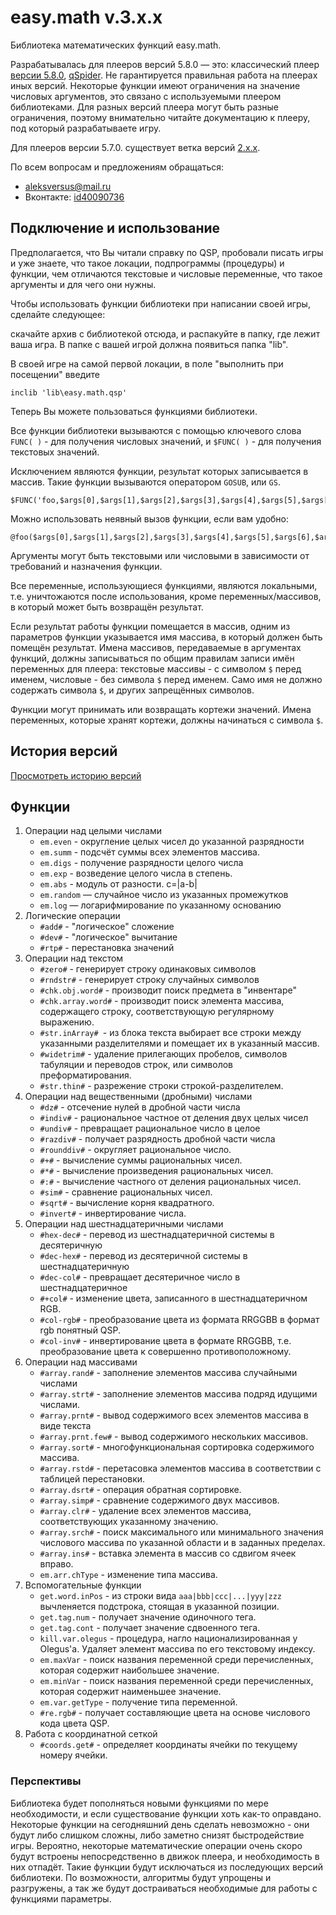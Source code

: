 # easy.math v.3.x.x

Библиотека математических функций easy.math.

Разрабатывалась для плееров версий 5.8.0 — это: классический плеер [версии 5.8.0](http://qsp.su/attachments/qsp570.zip), [qSpider](https://aleksversus.github.io/howdo_faq/articles/00000004.html). Не гарантируется правильная работа на плеерах иных версий. Некоторые функции имеют ограничения на значение числовых аргументов, это связано с используемыми плеером библиотеками. Для разных версий плеера могут быть разные ограничения, поэтому внимательно читайте документацию к плееру, под который разрабатываете игру.

Для плееров версии 5.7.0. существует ветка версий [2.x.x](https://github.com/AleksVersus/easy.math).

По всем вопросам и предложениям обращаться:

* aleksversus@mail.ru
* Вконтакте: [id40090736](https://vk.com/id40090736)

## Подключение и использование
Предполагается, что Вы читали справку по QSP, пробовали писать игры и уже знаете, что такое локации, подпрограммы (процедуры) и функции, чем отличаются текстовые и числовые переменные, что такое аргументы и для чего они нужны.

Чтобы использовать функции библиотеки при написании своей игры, сделайте следующее:

скачайте архив с библиотекой отсюда, и распакуйте в папку, где лежит ваша игра. В папке с вашей игрой должна появиться папка "lib".

В своей игре на самой первой локации, в поле "выполнить при посещении" введите
```qsp
inclib 'lib\easy.math.qsp'
```

Теперь Вы можете пользоваться функциями библиотеки.

Все функции библиотеки вызываются с помощью ключевого слова `FUNC( )` - для получения числовых значений, и `$FUNC( )` - для получения текстовых значений.

Исключением являются функции, результат которых записывается в массив. Такие функции вызываются оператором `GOSUB`, или `GS`.

```qsp
$FUNC('foo,$args[0],$args[1],$args[2],$args[3],$args[4],$args[5],$args[6],$args[7],$args[8])
```

Можно использовать неявный вызов функции, если вам удобно:

```qsp
@foo($args[0],$args[1],$args[2],$args[3],$args[4],$args[5],$args[6],$args[7],$args[8])
```

Аргументы могут быть текстовыми или числовыми в зависимости от требований и назначения функции.

Все переменные, использующиеся функциями, являются локальными, т.е. уничтожаются после использования, кроме переменных/массивов, в который может быть возвращён результат.

Если результат работы функции помещается в массив, одним из параметров функции указывается имя массива, в который должен быть помещён результат. Имена массивов, передаваемые в аргументах функций, должны записываться по общим правилам записи имён переменных для плеера: текстовые массивы - с символом `$` перед именем, числовые - без символа `$` перед именем. Само имя не должно содержать символа `$`, и других запрещённых символов.

Функции могут принимать или возвращать кортежи значений. Имена переменных, которые хранят кортежи, должны начинаться с символа `$`.

## История версий

[Просмотреть историю версий](https://github.com/AleksVersus/easy.math.3/blob/main/%5Bdisdocs%5D/vhistory.md)

## Функции
1. Операции над целыми числами
	* `em.even` - округление целых чисел до указанной разрядности
	* `em.summ` - подсчёт суммы всех элементов массива.
	* `em.digs` - получение разрядности целого числа
	* `em.exp` - возведение целого числа в степень.
	* `em.abs` - модуль от разности. c=|a-b|
	* `em.random` — случайное число из указанных промежутков
	* `em.log` — логарифмирование по указанному основанию
2. Логические операции
	* `#add#` - "логическое" сложение
	* `#dev#` - "логическое" вычитание
	* `#rtp#` - перестановка значений
3. Операции над текстом
	* `#zero#` - генерирует строку одинаковых символов
	* `#rndstr#` - генерирует строку случайных символов
	* `#chk.obj.word#` - производит поиск предмета в "инвентаре"
	* `#chk.array.word#` - производит поиск элемента массива, содержащего строку, соответствующую регулярному выражению.
	* `#str.inArray# `- из блока текста выбирает все строки между указанными разделителями и помещает их в указанный массив.
	* `#widetrim#` - удаление прилегающих пробелов, символов табуляции и переводов строк, или символов преформатирования.
	* `#str.thin#` - разрежение строки строкой-разделителем.
4. Операции над вещественными (дробными) числами
	* `#dz#` - отсечение нулей в дробной части числа
	* `#indiv#` - рациональное частное от деления двух целых чисел
	* `#undiv#` - превращает рациональное число в целое
	* `#razdiv#` - получает разрядность дробной части числа
	* `#rounddiv#` - округляет рациональное число.
	* `#+#` - вычисление суммы рациональных чисел.
	* `#*#` - вычисление произведения рациональных чисел.
	* `#:#` - вычисление частного от деления рациональных чисел.
	* `#sim#` - сравнение рациональных чисел.
	* `#sqrt#` - вычисление корня квадратного.
	* `#invert#` - инвертирование числа.
5. Операции над шестнадцатеричными числами
	* `#hex-dec#` - перевод из шестнадцатеричной системы в десятеричную
	* `#dec-hex#` - перевод из десятеричной системы в шестнадцатеричную
	* `#dec-col#` - превращает десятеричное число в шестнадцатеричное
	* `#+col#` - изменение цвета, записанного в шестнадцатеричном RGB.
	* `#col-rgb#` - преобразование цвета из формата RRGGBB в формат rgb понятный QSP.
	* `#col-inv#` - инвертирование цвета в формате RRGGBB, т.е. преобразование цвета к совершенно противоположному.
6. Операции над массивами
	* `#array.rand#` - заполнение элементов массива случайными числами
	* `#array.strt#` - заполнение элементов массива подряд идущими числами.
	* `#array.prnt#` - вывод содержимого всех элементов массива в виде текста
	* `#array.prnt.few#` - вывод содержимого нескольких массивов.
	* `#array.sort#` - многофункциональная сортировка содержимого массива.
	* `#array.rstd#` - перетасовка элементов массива в соответствии с таблицей перестановки.
	* `#array.dsrt#` - операция обратная сортировке.
	* `#array.simp#` - сравнение содержимого двух массивов.
	* `#array.clr#` - удаление всех элементов массива, соответствующих указанному значению.
	* `#array.srch#` - поиск максимального или минимального значения числового массива по указанной области и в заданных пределах.
	* `#array.ins#` - вставка элемента в массив со сдвигом ячеек вправо.
	* `em.arr.chType` - изменение типа массива.
7. Вспомогательные функции
	* `get.word.inPos` - из строки вида `aaa|bbb|ccc|...|yyy|zzz` вычленяется подстрока, стоящая в указанной позиции.
	* `get.tag.num` - получает значение одиночного тега.
	* `get.tag.cont` - получает значение сдвоенного тега.
	* `kill.var.olegus` - процедура, нагло национализированная у Olegus'а. Удаляет элемент массива по его текстовому индексу.
	* `em.maxVar` - поиск названия переменной среди перечисленных, которая содержит наибольшее значение.
	* `em.minVar` - поиск названия переменной среди перечисленных, которая содержит наименьшее значение.
	* `em.var.getType` - получение типа переменной.
	* `#re.rgb#` - получает составляющие цвета на основе числового кода цвета QSP.
8. Работа с координатной сеткой
	* `#coords.get#` - определяет координаты ячейки по текущему номеру ячейки.
### Перспективы
Библиотека будет пополняться новыми функциями по мере необходимости, и если существование функции хоть как-то оправдано. Некоторые функции на сегодняшний день сделать невозможно - они будут либо слишком сложны, либо заметно снизят быстродействие игры. Вероятно, некоторые математические операции очень скоро будут встроены непосредственно в движок плеера, и необходимость в них отпадёт. Такие функции будут исключаться из последующих версий библиотеки. По возможности, алгоритмы будут упрощены и разгружены, а так же будут достраиваться необходимые для работы с функциями параметры.